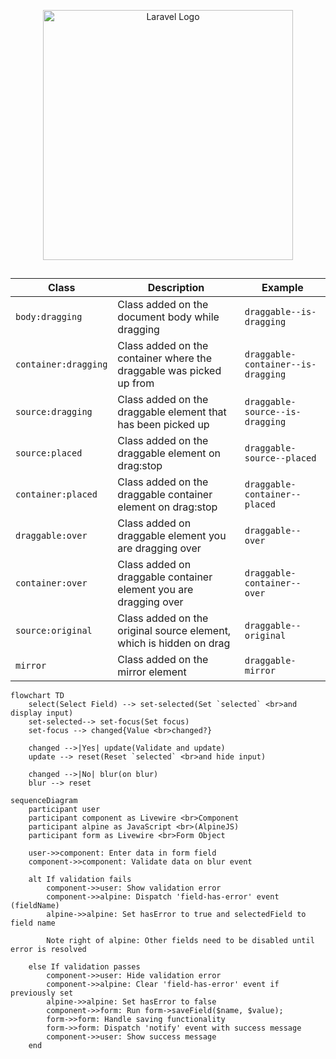 <p align="center"><a href="https://laravel.com" target="_blank"><img src="https://raw.githubusercontent.com/laravel/art/master/logo-lockup/5%20SVG/2%20CMYK/1%20Full%20Color/laravel-logolockup-cmyk-red.svg" width="400" alt="Laravel Logo"></a></p>

##
| Class                | Description                                                         | Example                            |
| -------------------- | ------------------------------------------------------------------- | ---------------------------------- |
| `body:dragging`      | Class added on the document body while dragging                     | `draggable--is-dragging`           |
| `container:dragging` | Class added on the container where the draggable was picked up from | `draggable-container--is-dragging` |
| `source:dragging`    | Class added on the draggable element that has been picked up        | `draggable-source--is-dragging`    |
| `source:placed`      | Class added on the draggable element on drag:stop                   | `draggable-source--placed`         |
| `container:placed`   | Class added on the draggable container element on drag:stop         | `draggable-container--placed`      |
| `draggable:over`     | Class added on draggable element you are dragging over              | `draggable--over`                  |
| `container:over`     | Class added on draggable container element you are dragging over    | `draggable-container--over`        |
| `source:original`    | Class added on the original source element, which is hidden on drag | `draggable--original`              |
| `mirror`             | Class added on the mirror element                                   | `draggable-mirror`                 |


```mermaid
flowchart TD
    select(Select Field) --> set-selected(Set `selected` <br>and display input)
    set-selected--> set-focus(Set focus)
    set-focus --> changed{Value <br>changed?}

    changed -->|Yes| update(Validate and update)
    update --> reset(Reset `selected` <br>and hide input)

    changed -->|No| blur(on blur)
    blur --> reset
```

```mermaid
sequenceDiagram
    participant user
    participant component as Livewire <br>Component
    participant alpine as JavaScript <br>(AlpineJS)
    participant form as Livewire <br>Form Object

    user->>component: Enter data in form field
    component->>component: Validate data on blur event

    alt If validation fails
        component->>user: Show validation error
        component->>alpine: Dispatch 'field-has-error' event (fieldName)
        alpine->>alpine: Set hasError to true and selectedField to field name

        Note right of alpine: Other fields need to be disabled until error is resolved

    else If validation passes
        component->>user: Hide validation error
        component->>alpine: Clear 'field-has-error' event if previously set
        alpine->>alpine: Set hasError to false
        component->>form: Run form->saveField($name, $value);
        form->>form: Handle saving functionality
        form->>form: Dispatch 'notify' event with success message
        component->>user: Show success message
    end
```
